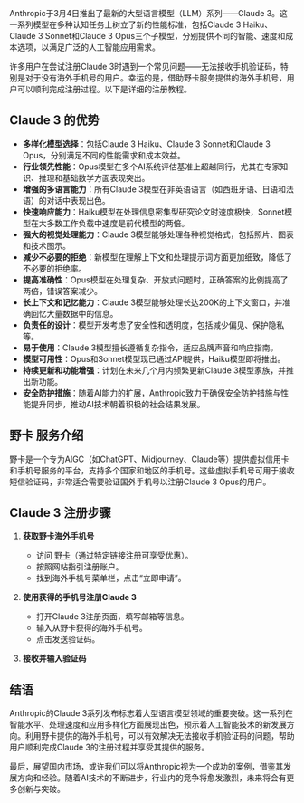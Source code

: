 Anthropic于3月4日推出了最新的大型语言模型（LLM）系列——Claude 3。这一系列模型在多种认知任务上树立了新的性能标准，包括Claude 3 Haiku、Claude 3 Sonnet和Claude 3 Opus三个子模型，分别提供不同的智能、速度和成本选项，以满足广泛的人工智能应用需求。

许多用户在尝试注册Claude 3时遇到一个常见问题——无法接收手机验证码，特别是对于没有海外手机号的用户。幸运的是，借助野卡服务提供的海外手机号，用户可以顺利完成注册过程。以下是详细的注册教程。

## Claude 3 的优势

- **多样化模型选择**：包括Claude 3 Haiku、Claude 3 Sonnet和Claude 3 Opus，分别满足不同的性能需求和成本效益。
- **行业领先性能**：Opus模型在多个AI系统评估基准上超越同行，尤其在专家知识、推理和基础数学方面表现突出。
- **增强的多语言能力**：所有Claude 3模型在非英语语言（如西班牙语、日语和法语）的对话中表现出色。
- **快速响应能力**：Haiku模型在处理信息密集型研究论文时速度极快，Sonnet模型在大多数工作负载中速度是前代模型的两倍。
- **强大的视觉处理能力**：Claude 3模型能够处理各种视觉格式，包括照片、图表和技术图示。
- **减少不必要的拒绝**：新模型在理解上下文和处理提示词方面更加细致，降低了不必要的拒绝率。
- **提高准确性**：Opus模型在处理复杂、开放式问题时，正确答案的比例提高了两倍，错误答案减少。
- **长上下文和记忆能力**：Claude 3模型能够处理长达200K的上下文窗口，并准确回忆大量数据中的信息。
- **负责任的设计**：模型开发考虑了安全性和透明度，包括减少偏见、保护隐私等。
- **易于使用**：Claude 3模型擅长遵循复杂指令，适应品牌声音和响应指南。
- **模型可用性**：Opus和Sonnet模型现已通过API提供，Haiku模型即将推出。
- **持续更新和功能增强**：计划在未来几个月内频繁更新Claude 3模型家族，并推出新功能。
- **安全防护措施**：随着AI能力的扩展，Anthropic致力于确保安全防护措施与性能提升同步，推动AI技术朝着积极的社会结果发展。

## 野卡 服务介绍

野卡是一个专为AIGC（如ChatGPT、Midjourney、Claude等）提供虚拟信用卡和手机号服务的平台，支持多个国家和地区的手机号。这些虚拟手机号可用于接收短信验证码，非常适合需要验证国外手机号以注册Claude 3 Opus的用户。

## Claude 3 注册步骤

1. **获取野卡海外手机号**
   - 访问 [野卡](https://bit.ly/bewildcard)（通过特定链接注册可享受优惠）。
   - 按照网站指引注册账户。
   - 找到海外手机号菜单栏，点击“立即申请”。

2. **使用获得的手机号注册Claude 3**
   - 打开Claude 3注册页面，填写邮箱等信息。
   - 输入从野卡获得的海外手机号。
   - 点击发送验证码。

3. **接收并输入验证码**

## 结语

Anthropic的Claude 3系列发布标志着大型语言模型领域的重要突破。这一系列在智能水平、处理速度和应用多样化方面展现出色，预示着人工智能技术的新发展方向。利用野卡提供的海外手机号，可以有效解决无法接收手机验证码的问题，帮助用户顺利完成Claude 3的注册过程并享受其提供的服务。

最后，展望国内市场，或许我们可以将Anthropic视为一个成功的案例，借鉴其发展方向和经验。随着AI技术的不断进步，行业内的竞争将愈发激烈，未来将会有更多创新与突破。